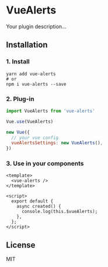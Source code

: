 # VueAlerts

Your plugin description...

## Installation

### 1. Install
```
yarn add vue-alerts
# or
npm i vue-alerts --save
```

### 2. Plug-in
```js
import VueAlerts from 'vue-alerts'

Vue.use(VueAlerts)

new Vue({
  // your vue config
  vueAlertsSettings: new VueAlerts(),
})
```

### 3. Use in your components

```vue
<template>
  <vue-alerts />
</template>

<script>
  export default {
    async created() {
      console.log(this.$vueAlerts);
    },
  };
</script>
```

## License
MIT
